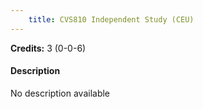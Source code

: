 ```yaml
---
    title: CVS810 Independent Study (CEU)
---
```

**Credits:** 3 (0-0-6)



#### Description 
No description available